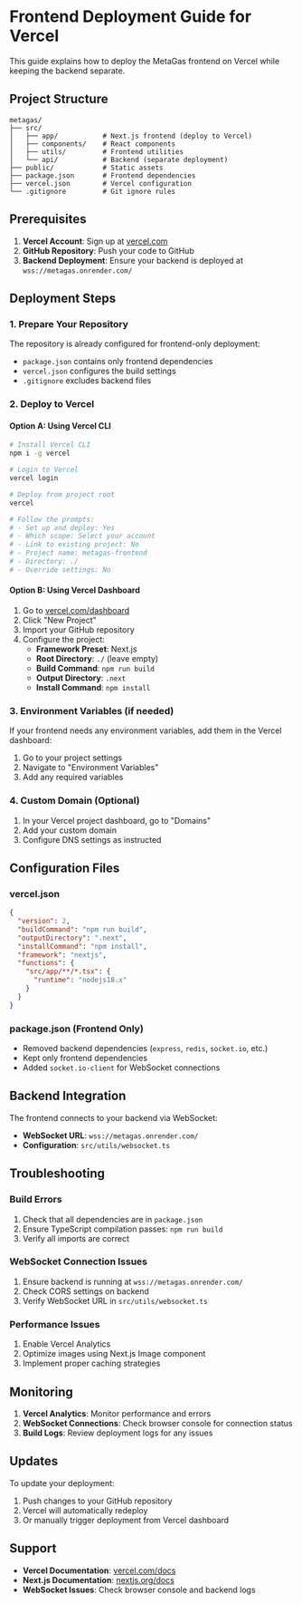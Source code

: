 # Frontend Deployment Guide for Vercel

This guide explains how to deploy the MetaGas frontend on Vercel while keeping the backend separate.

## Project Structure

```
metagas/
├── src/
│   ├── app/           # Next.js frontend (deploy to Vercel)
│   ├── components/    # React components
│   ├── utils/         # Frontend utilities
│   └── api/           # Backend (separate deployment)
├── public/            # Static assets
├── package.json       # Frontend dependencies
├── vercel.json        # Vercel configuration
└── .gitignore         # Git ignore rules
```

## Prerequisites

1. **Vercel Account**: Sign up at [vercel.com](https://vercel.com)
2. **GitHub Repository**: Push your code to GitHub
3. **Backend Deployment**: Ensure your backend is deployed at `wss://metagas.onrender.com/`

## Deployment Steps

### 1. Prepare Your Repository

The repository is already configured for frontend-only deployment:
- `package.json` contains only frontend dependencies
- `vercel.json` configures the build settings
- `.gitignore` excludes backend files

### 2. Deploy to Vercel

#### Option A: Using Vercel CLI

```bash
# Install Vercel CLI
npm i -g vercel

# Login to Vercel
vercel login

# Deploy from project root
vercel

# Follow the prompts:
# - Set up and deploy: Yes
# - Which scope: Select your account
# - Link to existing project: No
# - Project name: metagas-frontend
# - Directory: ./
# - Override settings: No
```

#### Option B: Using Vercel Dashboard

1. Go to [vercel.com/dashboard](https://vercel.com/dashboard)
2. Click "New Project"
3. Import your GitHub repository
4. Configure the project:
   - **Framework Preset**: Next.js
   - **Root Directory**: `./` (leave empty)
   - **Build Command**: `npm run build`
   - **Output Directory**: `.next`
   - **Install Command**: `npm install`

### 3. Environment Variables (if needed)

If your frontend needs any environment variables, add them in the Vercel dashboard:
1. Go to your project settings
2. Navigate to "Environment Variables"
3. Add any required variables

### 4. Custom Domain (Optional)

1. In your Vercel project dashboard, go to "Domains"
2. Add your custom domain
3. Configure DNS settings as instructed

## Configuration Files

### vercel.json
```json
{
  "version": 2,
  "buildCommand": "npm run build",
  "outputDirectory": ".next",
  "installCommand": "npm install",
  "framework": "nextjs",
  "functions": {
    "src/app/**/*.tsx": {
      "runtime": "nodejs18.x"
    }
  }
}
```

### package.json (Frontend Only)
- Removed backend dependencies (`express`, `redis`, `socket.io`, etc.)
- Kept only frontend dependencies
- Added `socket.io-client` for WebSocket connections

## Backend Integration

The frontend connects to your backend via WebSocket:
- **WebSocket URL**: `wss://metagas.onrender.com/`
- **Configuration**: `src/utils/websocket.ts`

## Troubleshooting

### Build Errors
1. Check that all dependencies are in `package.json`
2. Ensure TypeScript compilation passes: `npm run build`
3. Verify all imports are correct

### WebSocket Connection Issues
1. Ensure backend is running at `wss://metagas.onrender.com/`
2. Check CORS settings on backend
3. Verify WebSocket URL in `src/utils/websocket.ts`

### Performance Issues
1. Enable Vercel Analytics
2. Optimize images using Next.js Image component
3. Implement proper caching strategies

## Monitoring

1. **Vercel Analytics**: Monitor performance and errors
2. **WebSocket Connections**: Check browser console for connection status
3. **Build Logs**: Review deployment logs for any issues

## Updates

To update your deployment:
1. Push changes to your GitHub repository
2. Vercel will automatically redeploy
3. Or manually trigger deployment from Vercel dashboard

## Support

- **Vercel Documentation**: [vercel.com/docs](https://vercel.com/docs)
- **Next.js Documentation**: [nextjs.org/docs](https://nextjs.org/docs)
- **WebSocket Issues**: Check browser console and backend logs
